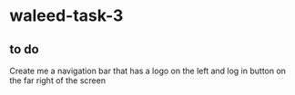 # waleed-task-3

## to do

Create me a navigation bar that has a logo on the left and log in button on the far right of the screen
